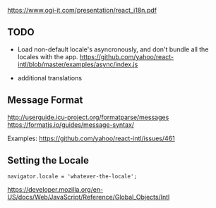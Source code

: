 https://www.ogi-it.com/presentation/react_i18n.pdf

## TODO

- Load non-default locale's asyncronously, and don't bundle all the locales with the app.
  https://github.com/yahoo/react-intl/blob/master/examples/async/index.js

- additional translations

## Message Format

http://userguide.icu-project.org/formatparse/messages
https://formatjs.io/guides/message-syntax/

Examples: https://github.com/yahoo/react-intl/issues/461


## Setting the Locale

```
navigator.locale = 'whatever-the-locale';
```

https://developer.mozilla.org/en-US/docs/Web/JavaScript/Reference/Global_Objects/Intl
